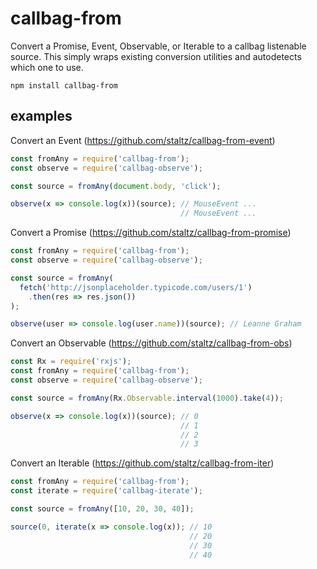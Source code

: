 # callbag-from

Convert a Promise, Event, Observable, or Iterable to a callbag listenable source. This simply wraps existing conversion utilities and autodetects which one to use.

`npm install callbag-from`

## examples

Convert an Event (https://github.com/staltz/callbag-from-event)

```js
const fromAny = require('callbag-from');
const observe = require('callbag-observe');

const source = fromAny(document.body, 'click');

observe(x => console.log(x))(source); // MouseEvent ...
                                      // MouseEvent ...
```

Convert a Promise (https://github.com/staltz/callbag-from-promise)

```js
const fromAny = require('callbag-from');
const observe = require('callbag-observe');

const source = fromAny(
  fetch('http://jsonplaceholder.typicode.com/users/1')
    .then(res => res.json())
);

observe(user => console.log(user.name))(source); // Leanne Graham
```

Convert an Observable (https://github.com/staltz/callbag-from-obs)

```js
const Rx = require('rxjs');
const fromAny = require('callbag-from');
const observe = require('callbag-observe');

const source = fromAny(Rx.Observable.interval(1000).take(4));

observe(x => console.log(x))(source); // 0
                                      // 1
                                      // 2
                                      // 3
```

Convert an Iterable (https://github.com/staltz/callbag-from-iter)

```js
const fromAny = require('callbag-from');
const iterate = require('callbag-iterate');

const source = fromAny([10, 20, 30, 40]);

source(0, iterate(x => console.log(x)); // 10
                                        // 20
                                        // 30
                                        // 40
```
